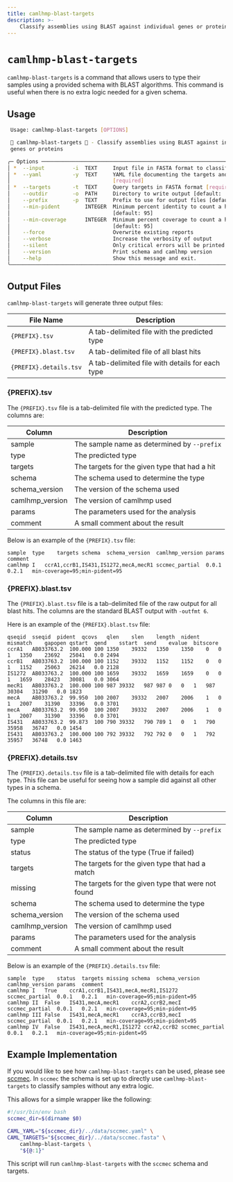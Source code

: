 ```yaml
---
title: camlhmp-blast-targets
description: >-
    Classify assemblies using BLAST against individual genes or proteins
---
```


# `camlhmp-blast-targets`

`camlhmp-blast-targets` is a command that allows users to type their samples using a provided
schema with BLAST algorithms. This command is useful when there is no extra logic needed for
a given schema.

## Usage

```bash
 Usage: camlhmp-blast-targets [OPTIONS]

 🐪 camlhmp-blast-targets 🐪 - Classify assemblies using BLAST against individual
 genes or proteins

╭─ Options ───────────────────────────────────────────────────────────────────────────╮
│ *  --input         -i  TEXT     Input file in FASTA format to classify [required]   │
│ *  --yaml          -y  TEXT     YAML file documenting the targets and types         │
│                                 [required]                                          │
│ *  --targets       -t  TEXT     Query targets in FASTA format [required]            │
│    --outdir        -o  PATH     Directory to write output [default: ./]             │
│    --prefix        -p  TEXT     Prefix to use for output files [default: camlhmp]   │
│    --min-pident        INTEGER  Minimum percent identity to count a hit             │
│                                 [default: 95]                                       │
│    --min-coverage      INTEGER  Minimum percent coverage to count a hit             │
│                                 [default: 95]                                       │
│    --force                      Overwrite existing reports                          │
│    --verbose                    Increase the verbosity of output                    │
│    --silent                     Only critical errors will be printed                │
│    --version                    Print schema and camlhmp version                    │
│    --help                       Show this message and exit.                         │
╰─────────────────────────────────────────────────────────────────────────────────────╯
```

## Output Files

`camlhmp-blast-targets` will generate three output files:

| File Name              | Description                                     |
|------------------------|-------------------------------------------------|
| `{PREFIX}.tsv`         | A tab-delimited file with the predicted type    |
| `{PREFIX}.blast.tsv`   | A tab-delimited file of all blast hits          |
| `{PREFIX}.details.tsv` | A tab-delimited file with details for each type |

### {PREFIX}.tsv

The `{PREFIX}.tsv` file is a tab-delimited file with the predicted type. The columns are:

| Column          | Description                                      |
|-----------------|--------------------------------------------------|
| sample          | The sample name as determined by `--prefix`      |
| type            | The predicted type                               |
| targets         | The targets for the given type that had a hit    |
| schema          | The schema used to determine the type            |
| schema_version  | The version of the schema used                   |
| camlhmp_version | The version of camlhmp used                      |
| params          | The parameters used for the analysis             |
| comment         | A small comment about the result                 |

Below is an example of the `{PREFIX}.tsv` file:

```tsv
sample	type	targets	schema	schema_version	camlhmp_version	params	comment
camlhmp	I	ccrA1,ccrB1,IS431,IS1272,mecA,mecR1	sccmec_partial	0.0.1	0.2.1	min-coverage=95;min-pident=95	
```

### {PREFIX}.blast.tsv

The `{PREFIX}.blast.tsv` file is a tab-delimited file of the raw output for all blast hits.
The columns are the standard BLAST output with `-outfmt 6`.

Here is an example of the `{PREFIX}.blast.tsv` file:

```tsv
qseqid	sseqid	pident	qcovs	qlen	slen	length	nident	mismatch	gapopen	qstart	qend	sstart	send	evalue	bitscore
ccrA1	AB033763.2	100.000	100	1350	39332	1350	1350	0	0	1	1350	23692	25041	0.0	2494
ccrB1	AB033763.2	100.000	100	1152	39332	1152	1152	0	0	1	1152	25063	26214	0.0	2128
IS1272	AB033763.2	100.000	100	1659	39332	1659	1659	0	0	1	1659	28423	30081	0.0	3064
mecR1	AB033763.2	100.000	100	987	39332	987	987	0	0	1	987	30304	31290	0.0	1823
mecA	AB033763.2	99.950	100	2007	39332	2007	2006	1	0	1	2007	31390	33396	0.0	3701
mecA	AB033763.2	99.950	100	2007	39332	2007	2006	1	0	1	2007	31390	33396	0.0	3701
IS431	AB033763.2	99.873	100	790	39332	790	789	1	0	1	790	35958	36747	0.0	1454
IS431	AB033763.2	100.000	100	792	39332	792	792	0	0	1	792	35957	36748	0.0	1463
```

### {PREFIX}.details.tsv

The `{PREFIX}.details.tsv` file is a tab-delimited file with details for each type. This file
can be useful for seeing how a sample did against all other types in a schema.

The columns in this file are:

| Column          | Description                                        |
|-----------------|----------------------------------------------------|
| sample          | The sample name as determined by `--prefix`        |
| type            | The predicted type                                 |
| status          | The status of the type (True if failed)            |
| targets         | The targets for the given type that had a match    |
| missing         | The targets for the given type that were not found |
| schema          | The schema used to determine the type              |
| schema_version  | The version of the schema used                     |
| camlhmp_version | The version of camlhmp used                        |
| params          | The parameters used for the analysis               |
| comment         | A small comment about the result                   |

Below is an example of the `{PREFIX}.details.tsv` file:

```tsv
sample	type	status	targets	missing	schema	schema_version	camlhmp_version	params	comment
camlhmp	I	True	ccrA1,ccrB1,IS431,mecA,mecR1,IS1272		sccmec_partial	0.0.1	0.2.1	min-coverage=95;min-pident=95	
camlhmp	II	False	IS431,mecA,mecR1	ccrA2,ccrB2,mecI	sccmec_partial	0.0.1	0.2.1	min-coverage=95;min-pident=95	
camlhmp	III	False	IS431,mecA,mecR1	ccrA3,ccrB3,mecI	sccmec_partial	0.0.1	0.2.1	min-coverage=95;min-pident=95	
camlhmp	IV	False	IS431,mecA,mecR1,IS1272	ccrA2,ccrB2	sccmec_partial	0.0.1	0.2.1	min-coverage=95;min-pident=95	
```

## Example Implementation

If you would like to see how `camlhmp-blast-targets` can be used, please see
[sccmec](https://github.com/rpetit3/sccmec). In `sccmec` the schema is set up
to directly use `camlhmp-blast-targets` to classify samples without any extra
logic.

This allows for a simple wrapper like the following:

```bash
#!/usr/bin/env bash
sccmec_dir=$(dirname $0)

CAML_YAML="${sccmec_dir}/../data/sccmec.yaml" \
CAML_TARGETS="${sccmec_dir}/../data/sccmec.fasta" \
    camlhmp-blast-targets \
    "${@:1}"
```

This script will run `camlhmp-blast-targets` with the `sccmec` schema and targets.
